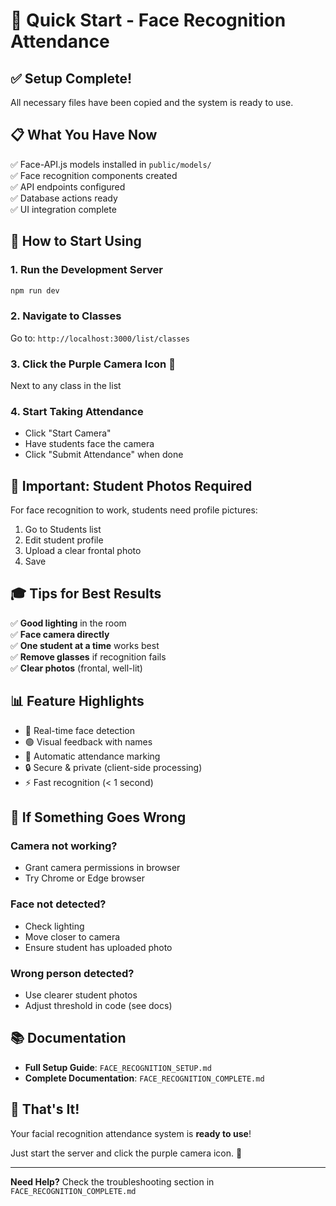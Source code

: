 # 🚀 Quick Start - Face Recognition Attendance

## ✅ Setup Complete!

All necessary files have been copied and the system is ready to use.

## 📋 What You Have Now

✅ Face-API.js models installed in `public/models/`  
✅ Face recognition components created  
✅ API endpoints configured  
✅ Database actions ready  
✅ UI integration complete

## 🎯 How to Start Using

### 1. Run the Development Server

```bash
npm run dev
```

### 2. Navigate to Classes

Go to: `http://localhost:3000/list/classes`

### 3. Click the Purple Camera Icon 🎥

Next to any class in the list

### 4. Start Taking Attendance

- Click "Start Camera"
- Have students face the camera
- Click "Submit Attendance" when done

## 📸 Important: Student Photos Required

For face recognition to work, students need profile pictures:

1. Go to Students list
2. Edit student profile
3. Upload a clear frontal photo
4. Save

## 🎓 Tips for Best Results

✅ **Good lighting** in the room  
✅ **Face camera directly**  
✅ **One student at a time** works best  
✅ **Remove glasses** if recognition fails  
✅ **Clear photos** (frontal, well-lit)

## 📊 Feature Highlights

- 🎥 Real-time face detection
- 🟢 Visual feedback with names
- 📝 Automatic attendance marking
- 🔒 Secure & private (client-side processing)
- ⚡ Fast recognition (< 1 second)

## 🔧 If Something Goes Wrong

### Camera not working?

- Grant camera permissions in browser
- Try Chrome or Edge browser

### Face not detected?

- Check lighting
- Move closer to camera
- Ensure student has uploaded photo

### Wrong person detected?

- Use clearer student photos
- Adjust threshold in code (see docs)

## 📚 Documentation

- **Full Setup Guide**: `FACE_RECOGNITION_SETUP.md`
- **Complete Documentation**: `FACE_RECOGNITION_COMPLETE.md`

## 🎉 That's It!

Your facial recognition attendance system is **ready to use**!

Just start the server and click the purple camera icon. 📸

---

**Need Help?** Check the troubleshooting section in `FACE_RECOGNITION_COMPLETE.md`
